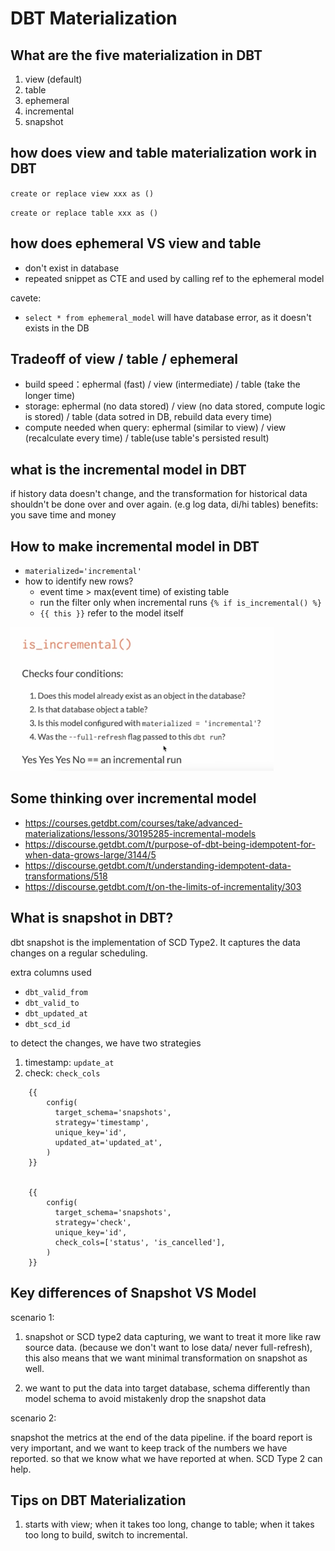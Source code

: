 # DBT Materialization

## What are the five materialization in DBT

1. view (default)
2. table 
3. ephemeral 
4. incremental 
5. snapshot


## how does view and table materialization work in DBT

`create or replace view xxx as ()`

`create or replace table xxx as ()`


## how does ephemeral VS view and table 

- don't exist in database 
- repeated snippet as CTE and used by calling ref to the ephemeral model

cavete:

- `select * from ephemeral_model` will have database error, as it doesn't exists in the DB


## Tradeoff of view / table / ephemeral 

- build speed：ephermal (fast) / view (intermediate) / table (take the longer time)
- storage: ephermal (no data stored) / view (no data stored, compute logic is stored) / table (data sotred in DB, rebuild data every time)
- compute needed when query: ephermal (similar to view) / view (recalculate every time) / table(use table's persisted result)

## what is the incremental model in DBT

if history data doesn't change, and the transformation for historical data shouldn't be done over and over again. (e.g log data, di/hi tables)
benefits: you save time and money

## How to make incremental model in DBT

- `materialized='incremental'`
- how to identify new rows?
    - event time > max(event time) of existing table
    - run the filter only when incremental runs `{% if is_incremental() %}`
    - `{{ this }}` refer to the model itself

![dbt_materialization_incremental](dbt_materialization_incremental.png)


## Some thinking over incremental model 

- https://courses.getdbt.com/courses/take/advanced-materializations/lessons/30195285-incremental-models
- https://discourse.getdbt.com/t/purpose-of-dbt-being-idempotent-for-when-data-grows-large/3144/5
- https://discourse.getdbt.com/t/understanding-idempotent-data-transformations/518
- https://discourse.getdbt.com/t/on-the-limits-of-incrementality/303



## What is snapshot in DBT? 

dbt snapshot is the implementation of SCD Type2. It captures the data changes on a regular scheduling. 

extra columns used 

- `dbt_valid_from`
- `dbt_valid_to`
- `dbt_updated_at`
- `dbt_scd_id`

to detect the changes, we have two strategies

1. timestamp: `update_at`
2. check: `check_cols`


```
    {{
        config(
          target_schema='snapshots',
          strategy='timestamp',
          unique_key='id',
          updated_at='updated_at',
        )
    }}


    {{
        config(
          target_schema='snapshots',
          strategy='check',
          unique_key='id',
          check_cols=['status', 'is_cancelled'],
        )
    }}
```


## Key differences of Snapshot VS Model 

scenario 1: 

1. snapshot or SCD type2 data capturing, we want to treat it more like raw source data. 
(because we don't want to lose data/ never full-refresh), this also means that we want minimal transformation on snapshot as well.

2. we want to put the data into target database, schema differently than model schema to avoid mistakenly drop the snapshot data

scenario 2:

snapshot the metrics at the end of the data pipeline. if the board report is very important, and we want to keep track of the numbers we have reported.
so that we know what we have reported at when. SCD Type 2 can help.



## Tips on DBT Materialization 

1. starts with view; when it takes too long, change to table; when it takes too long to build, switch to incremental.

